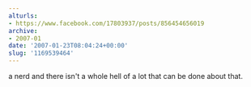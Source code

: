 ```yaml
---
alturls:
- https://www.facebook.com/17803937/posts/856454656019
archive:
- 2007-01
date: '2007-01-23T08:04:24+00:00'
slug: '1169539464'
---
```


a nerd and there isn't a whole hell of a lot that can be done about that.

